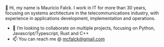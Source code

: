 👋 Hi, my name is Mauricio Falck.
I work in IT for more than 30 years, focusing on systems architecture in the telecommunications industry, with
experience in applications development, implementation and operations. 
- 💞️ I’m looking to collaborate on multiple projects, focusing on Python, Javascript/Typescript, Rust and C++
- 📫 You can reach me @ mcfalck@gmail.com

<!---
MauricioFalck/MauricioFalck is a ✨ special ✨ repository because its `README.md` (this file) appears on your GitHub profile.
You can click the Preview link to take a look at your changes.
--->
